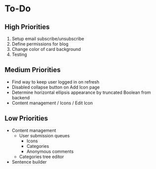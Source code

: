 # To-Do

## High Priorities

1. Setup email subscribe/unsubscribe
1. Define permissions for blog
1. Change color of card background
1. Testing

## Medium Priorities

- Find way to keep user logged in on refresh
- Disabled collapse button on Add Icon page
- Determine horizontal ellipsis appearance by truncated Boolean from backend
- Content management / Icons / Edit Icon

## Low Priorities

- Content management
  - User submission queues
    - Icons
    - Categories
    - Anonymous comments
  - Categories tree editor
- Sentence builder
